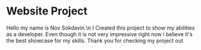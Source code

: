 # Website Project
Hello my name is Nov Sokdavin.\n
I Created this project to show my abilities as a developer.
Even though it is not very impressive right now i believe it's the best showcase for my skills.
Thank you for checking my project out
